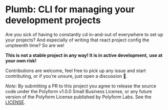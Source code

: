 # Plumb: CLI for managing your development projects

Are you sick of having to constantly cd in-and-out of everywhere to set up your
projects? And especially of writing that react project config the umpteenth
time? So are we!

**This is not a stable project in any way! It is in active development,**
**use at your own risk!**

Contributions are welcome, feel free to pick up any issue and start
contributing, or if you're unsure, just open a discussion 🙇.

*Note:* By submitting a PR to this project you agree to release the source code
under the Polyform v1.0.0 Small Business License, or any future version of the
Polyform License published by Polyform Labs. See the [LICENSE](LICENSE).
